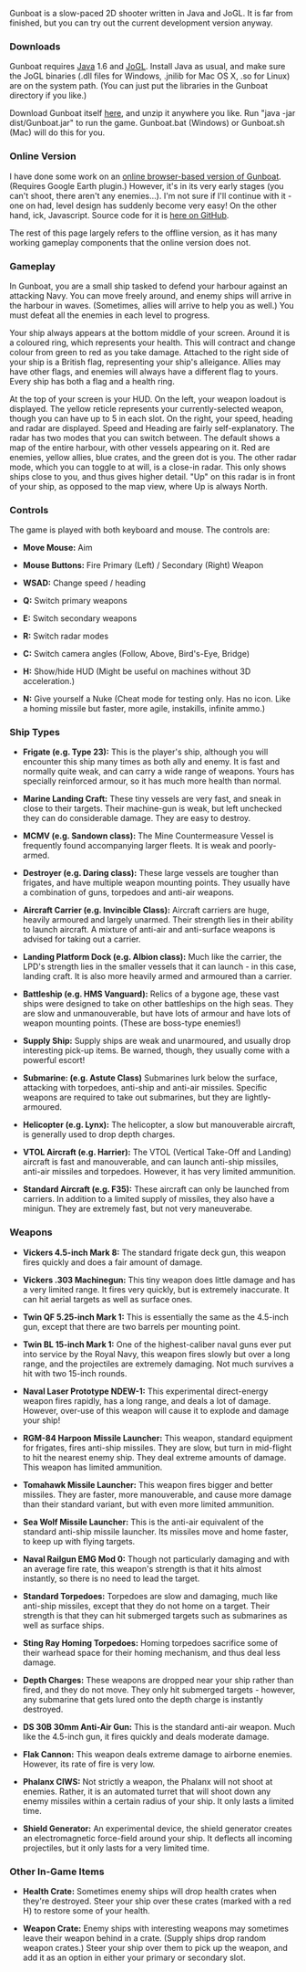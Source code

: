 
Gunboat is a slow-paced 2D shooter written in Java and JoGL.  It is far from finished, but you can try out the current development version anyway.

### Downloads

Gunboat requires [Java](http://java.sun.com) 1.6 and [JoGL](https://jogl.dev.java.net).  Install Java as usual, and make sure the JoGL binaries (.dll files for Windows, .jnilib for Mac OS X, .so for Linux) are on the system path.  (You can just put the libraries in the Gunboat directory if you like.)

Download Gunboat itself [here](http://www.onlydreaming.net/files/Gunboat/Gunboat.zip), and unzip it anywhere you like.  Run "java -jar dist/Gunboat.jar" to run the game.  Gunboat.bat (Windows) or Gunboat.sh (Mac) will do this for you.

### Online Version

I have done some work on an [online browser-based version of Gunboat](http://www.onlydreaming.net/files/gunboatonline/index.html).  (Requires Google Earth plugin.)  However, it's in its very early stages (you can't shoot, there aren't any enemies...).  I'm not sure if I'll continue with it - one on had, level design has suddenly become very easy!  On the other hand, ick, Javascript.  Source code for it is [here on GitHub](https://github.com/ianrenton/GunboatOnline).

The rest of this page largely refers to the offline version, as it has many working gameplay components that the online version does not.

### Gameplay

In Gunboat, you are a small ship tasked to defend your harbour against an attacking Navy.  You can move freely around, and enemy ships will arrive in the harbour in waves.  (Sometimes, allies will arrive to help you as well.)  You must defeat all the enemies in each level to progress.

Your ship always appears at the bottom middle of your screen.  Around it is a coloured ring, which represents your health.  This will contract and change colour from green to red as you take damage.  Attached to the right side of your ship is a British flag, representing your ship's alleigance.  Allies may have other flags, and enemies will always have a different flag to yours.  Every ship has both a flag and a health ring.

At the top of your screen is your HUD.  On the left, your weapon loadout is displayed.  The yellow reticle represents your currently-selected weapon, though you can have up to 5 in each slot.  On the right, your speed, heading and radar are displayed.  Speed and Heading are fairly self-explanatory.  The radar has two modes that you can switch between.  The default shows a map of the entire harbour, with other vessels appearing on it.  Red are enemies, yellow allies, blue crates, and the green dot is you.  The other radar mode, which you can toggle to at will, is a close-in radar.  This only shows ships close to you, and thus gives higher detail.  "Up" on this radar is in front of your ship, as opposed to the map view, where Up is always North.

### Controls

The game is played with both keyboard and mouse.  The controls are:






  * **Move Mouse:** Aim


  * **Mouse Buttons:** Fire Primary (Left) / Secondary (Right) Weapon


  * **WSAD:** Change speed / heading


  * **Q:** Switch primary weapons


  * **E:** Switch secondary weapons


  * **R:** Switch radar modes


  * **C:** Switch camera angles (Follow, Above, Bird's-Eye, Bridge)


  * **H:** Show/hide HUD  (Might be useful on machines without 3D acceleration.)


  * **N:** Give yourself a Nuke  (Cheat mode for testing only. Has no icon. Like a homing missile but faster, more agile, instakills, infinite ammo.)




### Ship Types






  * **Frigate (e.g. Type 23):** This is the player's ship, although you will encounter this ship many times as both ally and enemy.  It is fast and normally quite weak, and can carry a wide range of weapons.  Yours has specially reinforced armour, so it has much more health than normal.


  * **Marine Landing Craft:** These tiny vessels are very fast, and sneak in close to their targets.  Their machine-gun is weak, but left unchecked they can do considerable damage.  They are easy to destroy.


  * **MCMV (e.g. Sandown class):** The Mine Countermeasure Vessel is frequently found accompanying larger fleets.  It is weak and poorly-armed.


  * **Destroyer (e.g. Daring class):** These large vessels are tougher than frigates, and have multiple weapon mounting points.  They usually have a combination of guns, torpedoes and anti-air weapons.


  * **Aircraft Carrier (e.g. Invincible Class):** Aircraft carriers are huge, heavily armoured and largely unarmed.  Their strength lies in their ability to launch aircraft.  A mixture of anti-air and anti-surface weapons is advised for taking out a carrier.


  * **Landing Platform Dock (e.g. Albion class):** Much like the carrier, the LPD's strength lies in the smaller vessels that it can launch - in this case, landing craft.  It is also more heavily armed and armoured than a carrier.


  * **Battleship (e.g. HMS Vanguard):** Relics of a bygone age, these vast ships were designed to take on other battleships on the high seas.  They are slow and unmanouverable, but have lots of armour and have lots of weapon mounting points.  (These are boss-type enemies!)


  * **Supply Ship:** Supply ships are weak and unarmoured, and usually drop interesting pick-up items.  Be warned, though, they usually come with a powerful escort!


  * **Submarine: (e.g. Astute Class)** Submarines lurk below the surface, attacking with torpedoes, anti-ship and anti-air missiles.  Specific weapons are required to take out submarines, but they are lightly-armoured.


  * **Helicopter (e.g. Lynx):** The helicopter, a slow but manouverable aircraft, is generally used to drop depth charges.


  * **VTOL Aircraft (e.g. Harrier):** The VTOL (Vertical Take-Off and Landing) aircraft is fast and manouverable, and can launch anti-ship missiles, anti-air missiles and torpedoes.  However, it has very limited ammunition.


  * **Standard Aircraft (e.g. F35):** These aircraft can only be launched from carriers.  In addition to a limited supply of missiles, they also have a minigun.  They are extremely fast, but not very maneuverabe.




### Weapons






  * **Vickers 4.5-inch Mark 8:** The standard frigate deck gun, this weapon fires quickly and does a fair amount of damage.


  * **Vickers .303 Machinegun:** This tiny weapon does little damage and has a very limited range.  It fires very quickly, but is extremely inaccurate.  It can hit aerial targets as well as surface ones.


  * **Twin QF 5.25-inch Mark 1:** This is essentially the same as the 4.5-inch gun, except that there are two barrels per mounting point.


  * **Twin BL 15-inch Mark 1:** One of the highest-caliber naval guns ever put into service by the Royal Navy, this weapon fires slowly but over a long range, and the projectiles are extremely damaging.  Not much survives a hit with two 15-inch rounds.


  * **Naval Laser Prototype NDEW-1:** This experimental direct-energy weapon fires rapidly, has a long range, and deals a lot of damage.  However, over-use of this weapon will cause it to explode and damage your ship!


  * **RGM-84 Harpoon Missile Launcher:** This weapon, standard equipment for frigates, fires anti-ship missiles.  They are slow, but turn in mid-flight to hit the nearest enemy ship.  They deal extreme amounts of damage.  This weapon has limited ammunition.


  * **Tomahawk Missile Launcher:** This weapon fires bigger and better missiles.  They are faster, more manouverable, and cause more damage than their standard variant, but with even more limited ammunition.


  * **Sea Wolf Missile Launcher:** This is the anti-air equivalent of the standard anti-ship missile launcher.  Its missiles move and home faster, to keep up with flying targets.


  * **Naval Railgun EMG Mod 0:** Though not particularly damaging and with an average fire rate, this weapon's strength is that it hits almost instantly, so there is no need to lead the target.


  * **Standard Torpedoes:** Torpedoes are slow and damaging, much like anti-ship missiles, except that they do not home on a target.  Their strength is that they can hit submerged targets such as submarines as well as surface ships.


  * **Sting Ray Homing Torpedoes:** Homing torpedoes sacrifice some of their warhead space for their homing mechanism, and thus deal less damage.


  * **Depth Charges:** These weapons are dropped near your ship rather than fired, and they do not move.  They only hit submerged targets - however, any submarine that gets lured onto the depth charge is instantly destroyed.


  * **DS 30B 30mm Anti-Air Gun:** This is the standard anti-air weapon.  Much like the 4.5-inch gun, it fires quickly and deals moderate damage.


  * **Flak Cannon:** This weapon deals extreme damage to airborne enemies.  However, its rate of fire is very low.


  * **Phalanx CIWS:** Not strictly a weapon, the Phalanx will not shoot at enemies.  Rather, it is an automated turret that will shoot down any enemy missiles within a certain radius of your ship.  It only lasts a limited time.


  * **Shield Generator:** An experimental device, the shield generator creates an electromagnetic force-field around your ship.  It deflects all incoming projectiles, but it only lasts for a very limited time.




### Other In-Game Items






  * **Health Crate:** Sometimes enemy ships will drop health crates when they're destroyed.  Steer your ship over these crates (marked with a red H) to restore some of your health.


  * **Weapon Crate:** Enemy ships with interesting weapons may sometimes leave their weapon behind in a crate.  (Supply ships drop random weapon crates.)  Steer your ship over them to pick up the weapon, and add it as an option in either your primary or secondary slot.


